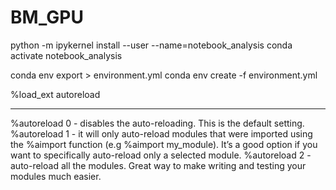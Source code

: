 # BM_GPU



python -m ipykernel install --user --name=notebook_analysis
conda activate notebook_analysis

conda env export > environment.yml
conda env create -f environment.yml



%load_ext autoreload
________________________________
%autoreload 0 - disables the auto-reloading. This is the default setting.
%autoreload 1 - it will only auto-reload modules that were imported using the %aimport function (e.g %aimport my_module). It’s a good option if you want to specifically auto-reload only a selected module.
%autoreload 2 - auto-reload all the modules. Great way to make writing and testing your modules much easier.
